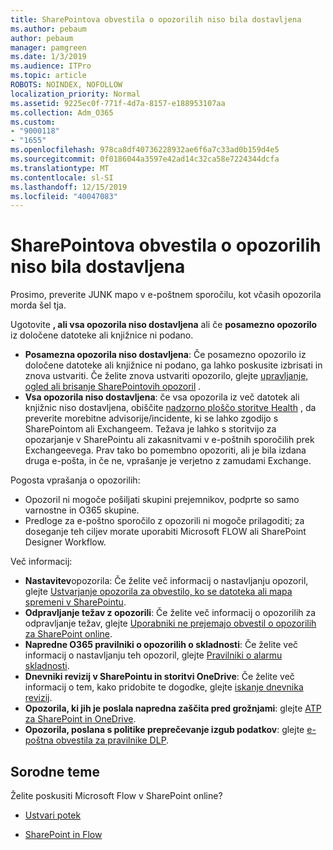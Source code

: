 ```yaml
---
title: SharePointova obvestila o opozorilih niso bila dostavljena
ms.author: pebaum
author: pebaum
manager: pamgreen
ms.date: 1/3/2019
ms.audience: ITPro
ms.topic: article
ROBOTS: NOINDEX, NOFOLLOW
localization_priority: Normal
ms.assetid: 9225ec0f-771f-4d7a-8157-e188953107aa
ms.collection: Adm_O365
ms.custom:
- "9000118"
- "1655"
ms.openlocfilehash: 978ca8df40736228932ae6f6a7c33ad0b159d4e5
ms.sourcegitcommit: 0f0186044a3597e42ad14c32ca58e7224344dcfa
ms.translationtype: MT
ms.contentlocale: sl-SI
ms.lasthandoff: 12/15/2019
ms.locfileid: "40047083"
---
```

# <a name="sharepoint-alert-notifications-not-delivered"></a>SharePointova obvestila o opozorilih niso bila dostavljena

Prosimo, preverite JUNK mapo v e-poštnem sporočilu, kot včasih opozorila morda šel tja.

Ugotovite **, ali vsa opozorila niso dostavljena** ali če **posamezno opozorilo** iz določene datoteke ali knjižnice ni podano.

- **Posamezna opozorila niso dostavljena**: Če posamezno opozorilo iz določene datoteke ali knjižnice ni podano, ga lahko poskusite izbrisati in znova ustvariti. Če želite znova ustvariti opozorilo, glejte [upravljanje, ogled ali brisanje SharePointovih opozoril](https://support.office.com/article/manage-view-or-delete-sharepoint-alerts-99dfb19c-9a90-4a8c-aba1-aa8c8afb0de2?ui=en-US&rs=&ad=US#ID0EAADAAA=Online) .
- **Vsa opozorila niso dostavljena**: če vsa opozorila iz več datotek ali knjižnic niso dostavljena, obiščite [nadzorno ploščo storitve Health](https://admin.microsoft.com/AdminPortal/Home#/servicehealth) , da preverite morebitne advisorije/incidente, ki se lahko zgodijo s SharePointom ali Exchangeem. Težava je lahko s storitvijo za opozarjanje v SharePointu ali zakasnitvami v e-poštnih sporočilih prek Exchangeevega. Prav tako bo pomembno opozoriti, ali je bila izdana druga e-pošta, in če ne, vprašanje je verjetno z zamudami Exchange.

Pogosta vprašanja o opozorilih:

- Opozoril ni mogoče pošiljati skupini prejemnikov, podprte so samo varnostne in O365 skupine.
- Predloge za e-poštno sporočilo z opozorili ni mogoče prilagoditi; za doseganje teh ciljev morate uporabiti Microsoft FLOW ali SharePoint Designer Workflow.

Več informacij:

- **Nastavitev**opozorila: Če želite več informacij o nastavljanju opozoril, glejte [Ustvarjanje opozorila za obvestilo, ko se datoteka ali mapa spremeni v SharePointu](https://support.office.com/article/create-an-alert-to-get-notified-when-a-file-or-folder-changes-in-sharepoint-e5a79e7b-a146-46da-a9ef-d65409ba8918).
- **Odpravljanje težav z opozorili**: Če želite več informacij o opozorilih za odpravljanje težav, glejte [Uporabniki ne prejemajo obvestil o opozorilih za SharePoint online](https://docs.microsoft.com/sharepoint/support/sites/no-alert-notifications).
- **Napredne O365 pravilniki o opozorilih o skladnosti**: Če želite več informacij o nastavljanju teh opozoril, glejte [Pravilniki o alarmu skladnosti](https://docs.microsoft.com/office365/securitycompliance/alert-policies).
- **Dnevniki revizij v SharePointu in storitvi OneDrive**: Če želite več informacij o tem, kako pridobite te dogodke, glejte [iskanje dnevnika revizij](https://docs.microsoft.com/office365/securitycompliance/search-the-audit-log-in-security-and-compliance#search-the-audit-log).
- **Opozorila, ki jih je poslala napredna zaščita pred grožnjami**: glejte [ATP za SharePoint in OneDrive](https://docs.microsoft.com/office365/securitycompliance/atp-for-spo-odb-and-teams).
- **Opozorila, poslana s politike preprečevanje izgub podatkov**: glejte [e-poštna obvestila za pravilnike DLP](https://docs.microsoft.com/office365/securitycompliance/use-notifications-and-policy-tips).

## <a name="related-topics"></a>Sorodne teme

Želite poskusiti Microsoft Flow v SharePoint online?

- [Ustvari potek](https://support.office.com/article/a9c3e03b-0654-46af-a254-20252e580d01)

- [SharePoint in Flow](https://flow.microsoft.com//blog/sharepoint-and-flow/)
